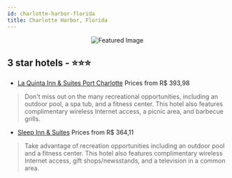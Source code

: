 ```yaml
---
id: charlotte-harbor-florida
title: Charlotte Harbor, Florida
---
```


<center><img src="https://i.travelapi.com/hotels/3000000/2210000/2202400/2202318/55cb8b46_z.jpg" alt="Featured Image" /></center>


##  3 star hotels - ⭐️⭐️⭐️

-    [La Quinta Inn & Suites Port Charlotte](https://us.hurb.com/hotels/charlotte-harbor/la-quinta-inn-suites-port-charlotte-JNP-JP095320?cmp=18055) Prices from R$ 393,98
   > Don't miss out on the many recreational opportunities, including an outdoor pool, a spa tub, and a fitness center. This hotel also features complimentary wireless Internet access, a picnic area, and barbecue grills.
-    [Sleep Inn & Suites](https://us.hurb.com/hotels/charlotte-harbor/sleep-inn-suites-JNP-JP236616?cmp=18055) Prices from R$ 364,11
   > Take advantage of recreation opportunities including an outdoor pool and a fitness center. This hotel also features complimentary wireless Internet access, gift shops/newsstands, and a television in a common area.
